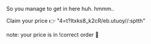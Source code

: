 So you manage to get in here huh.
hmmm..

Claim your price 👉 "4=t?Itxks8_k2cR/eb.utuoy//:sptth"

note: your price is in !correct order 🤭
